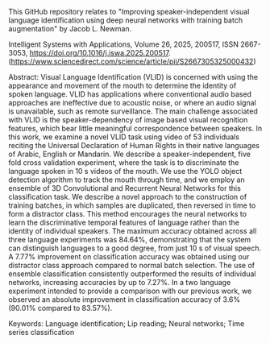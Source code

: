 This GitHub repository relates to "Improving speaker-independent visual language identification using deep neural networks with training batch augmentation" by Jacob L. Newman.

Intelligent Systems with Applications, Volume 26, 2025, 200517, ISSN 2667-3053, https://doi.org/10.1016/j.iswa.2025.200517. (https://www.sciencedirect.com/science/article/pii/S2667305325000432)

Abstract: Visual Language Identification (VLID) is concerned with using the appearance and movement of the mouth to determine the identity of spoken language. VLID has applications where conventional audio based approaches are ineffective due to acoustic noise, or where an audio signal is unavailable, such as remote surveillance. The main challenge associated with VLID is the speaker-dependency of image based visual recognition features, which bear little meaningful correspondence between speakers. In this work, we examine a novel VLID task using video of 53 individuals reciting the Universal Declaration of Human Rights in their native languages of Arabic, English or Mandarin. We describe a speaker-independent, five fold cross validation experiment, where the task is to discriminate the language spoken in 10 s videos of the mouth. We use the YOLO object detection algorithm to track the mouth through time, and we employ an ensemble of 3D Convolutional and Recurrent Neural Networks for this classification task. We describe a novel approach to the construction of training batches, in which samples are duplicated, then reversed in time to form a distractor class. This method encourages the neural networks to learn the discriminative temporal features of language rather than the identity of individual speakers. The maximum accuracy obtained across all three language experiments was 84.64%, demonstrating that the system can distinguish languages to a good degree, from just 10 s of visual speech. A 7.77% improvement on classification accuracy was obtained using our distractor class approach compared to normal batch selection. The use of ensemble classification consistently outperformed the results of individual networks, increasing accuracies by up to 7.27%. In a two language experiment intended to provide a comparison with our previous work, we observed an absolute improvement in classification accuracy of 3.6% (90.01% compared to 83.57%).

Keywords: Language identification; Lip reading; Neural networks; Time series classification
